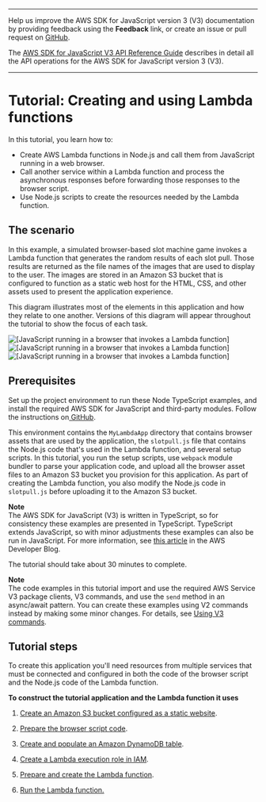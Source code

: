 --------

Help us improve the AWS SDK for JavaScript version 3 \(V3\) documentation by providing feedback using the **Feedback** link, or create an issue or pull request on [GitHub](https://github.com/awsdocs/aws-sdk-for-javascript-v3)\.

 The [AWS SDK for JavaScript V3 API Reference Guide](https://docs.aws.amazon.com/AWSJavaScriptSDK/v3/latest/index.html) describes in detail all the API operations for the AWS SDK for JavaScript version 3 \(V3\)\.

--------

# Tutorial: Creating and using Lambda functions<a name="using-lambda-functions"></a>

In this tutorial, you learn how to:
+ Create AWS Lambda functions in Node\.js and call them from JavaScript running in a web browser\.
+ Call another service within a Lambda function and process the asynchronous responses before forwarding those responses to the browser script\.
+ Use Node\.js scripts to create the resources needed by the Lambda function\.

## The scenario<a name="using-lambda-scenario"></a>

In this example, a simulated browser\-based slot machine game invokes a Lambda function that generates the random results of each slot pull\. Those results are returned as the file names of the images that are used to display to the user\. The images are stored in an Amazon S3 bucket that is configured to function as a static web host for the HTML, CSS, and other assets used to present the application experience\.

This diagram illustrates most of the elements in this application and how they relate to one another\. Versions of this diagram will appear throughout the tutorial to show the focus of each task\.

![\[JavaScript running in a browser that invokes a Lambda function\]](http://docs.aws.amazon.com/sdk-for-javascript/v3/developer-guide/images/browser-calls-lambda-function.png)![\[JavaScript running in a browser that invokes a Lambda function\]](http://docs.aws.amazon.com/sdk-for-javascript/v3/developer-guide/)![\[JavaScript running in a browser that invokes a Lambda function\]](http://docs.aws.amazon.com/sdk-for-javascript/v3/developer-guide/)

## Prerequisites<a name="using-lambda-prerequisites"></a>

Set up the project environment to run these Node TypeScript examples, and install the required AWS SDK for JavaScript and third\-party modules\. Follow the instructions on[ GitHub](https://github.com/awsdocs/aws-doc-sdk-examples/tree/master/javascriptv3/example_code/lambda/README.md)\. 

This environment contains the `MyLambdaApp` directory that contains browser assets that are used by the application, the `slotpull.js` file that contains the Node\.js code that's used in the Lambda function, and several setup scripts\. In this tutorial, you run the setup scripts, use `webpack` module bundler to parse your application code, and upload all the browser asset files to an Amazon S3 bucket you provision for this application\. As part of creating the Lambda function, you also modify the Node\.js code in `slotpull.js` before uploading it to the Amazon S3 bucket\.

**Note**  
The AWS SDK for JavaScript \(V3\) is written in TypeScript, so for consistency these examples are presented in TypeScript\. TypeScript extends JavaScript, so with minor adjustments these examples can also be run in JavaScript\. For more information, see [this article](https://aws.amazon.com/blogs/developer/first-class-typescript-support-in-modular-aws-sdk-for-javascript/) in the AWS Developer Blog\.

The tutorial should take about 30 minutes to complete\.

**Note**  
The code examples in this tutorial import and use the required AWS Service V3 package clients, V3 commands, and use the `send` method in an async/await pattern\. You can create these examples using V2 commands instead by making some minor changes\. For details, see [Using V3 commands](welcome.md#using_v3_commands)\.

## Tutorial steps<a name="using-lambda-procedures"></a>

To create this application you'll need resources from multiple services that must be connected and configured in both the code of the browser script and the Node\.js code of the Lambda function\.

**To construct the tutorial application and the Lambda function it uses**

1. [Create an Amazon S3 bucket configured as a static website](using-lambda-s3-setup.md)\.

1. [Prepare the browser script code](using-lambda-browser-script.md)\.

1. [Create and populate an Amazon DynamoDB table](using-lambda-ddb-setup.md)\.

1. [Create a Lambda execution role in IAM](using-lambda-iam-role-setup.md)\.

1. [Prepare and create the Lambda function](using-lambda-function-prep.md)\.

1. [Run the Lambda function\.](running-lambda-function.md)